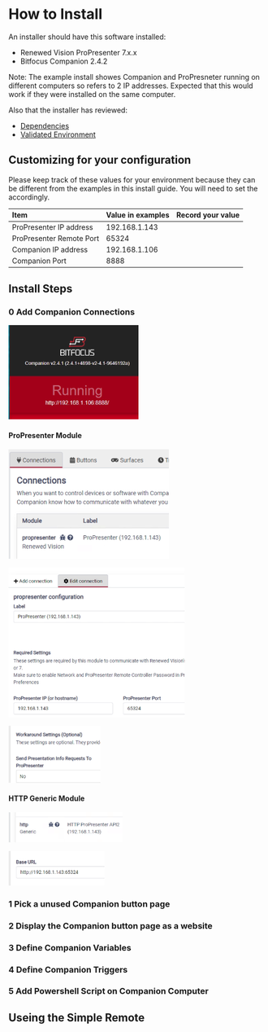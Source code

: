 # How to Install

An installer should have this software installed: 

 - Renewed Vision ProPresenter 7.x.x
 - Bitfocus Companion 2.4.2

 Note: The example install showes Companion and ProPresneter running on different computers so refers to 2 IP addresses.  Expected that this would work if they were installed on the same computer.

Also that the installer has reviewed:

- [Dependencies](README.md#dependencies)
- [Validated Environment](README.md#validated-environment)

## Customizing for your configuration

Please keep track of these values for your environment because they can be different from the examples in this install guide.  You will need to set the accordingly.

| Item | Value in examples |  Record your value |
| :--- | :--- | :--- |
| ProPresenter IP address | 192.168.1.143 |  |
| ProPresenter Remote Port | 65324 |  |
| Companion IP address | 192.168.1.106 | |
| Companion Port | 8888 | |

## Install Steps

### 0 Add Companion Connections

![Companion](images/Install/image-5.png)

#### ProPresenter Module


![ProPresenter Module](images/Install/image.png)

![Connection String](images/Install/image-1.png)

![Recommend turn off](images/Install/image-2.png)


#### HTTP Generic Module

![Alt text](images/Install/image-3.png)

![Alt text](images/Install/image-4.png)


### 1 Pick a unused Companion button page


### 2 Display the Companion button page as a website



### 3 Define Companion Variables



### 4 Define Companion Triggers



### 5 Add Powershell Script on Companion Computer


## Useing the Simple Remote
